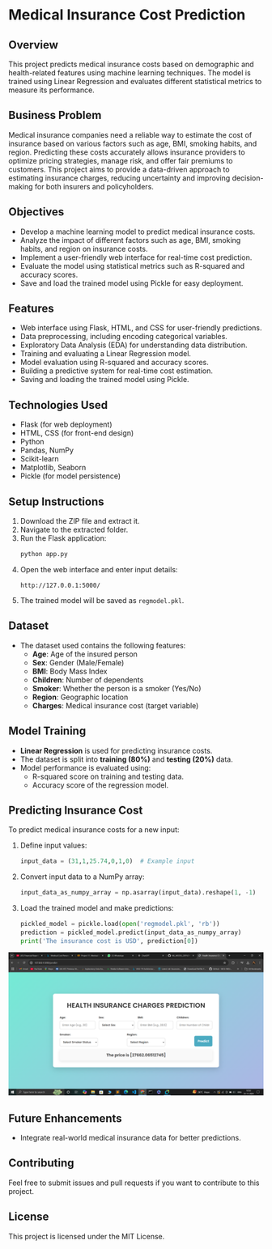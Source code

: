 # Medical Insurance Cost Prediction

## Overview

This project predicts medical insurance costs based on demographic and health-related features using machine learning techniques. The model is trained using Linear Regression and evaluates different statistical metrics to measure its performance.

## Business Problem

Medical insurance companies need a reliable way to estimate the cost of insurance based on various factors such as age, BMI, smoking habits, and region. Predicting these costs accurately allows insurance providers to optimize pricing strategies, manage risk, and offer fair premiums to customers. This project aims to provide a data-driven approach to estimating insurance charges, reducing uncertainty and improving decision-making for both insurers and policyholders.

## Objectives

- Develop a machine learning model to predict medical insurance costs.
- Analyze the impact of different factors such as age, BMI, smoking habits, and region on insurance costs.
- Implement a user-friendly web interface for real-time cost prediction.
- Evaluate the model using statistical metrics such as R-squared and accuracy scores.
- Save and load the trained model using Pickle for easy deployment.

## Features

- Web interface using Flask, HTML, and CSS for user-friendly predictions.
- Data preprocessing, including encoding categorical variables.
- Exploratory Data Analysis (EDA) for understanding data distribution.
- Training and evaluating a Linear Regression model.
- Model evaluation using R-squared and accuracy scores.
- Building a predictive system for real-time cost estimation.
- Saving and loading the trained model using Pickle.

## Technologies Used

- Flask (for web deployment)
- HTML, CSS (for front-end design)
- Python
- Pandas, NumPy
- Scikit-learn
- Matplotlib, Seaborn
- Pickle (for model persistence)

## Setup Instructions

1. Download the ZIP file and extract it.
2. Navigate to the extracted folder.
3. Run the Flask application:
   ```sh
   python app.py
   ```
4. Open the web interface and enter input details:
   ```
   http://127.0.0.1:5000/
   ```
5. The trained model will be saved as `regmodel.pkl`.

## Dataset

- The dataset used contains the following features:
  - **Age**: Age of the insured person
  - **Sex**: Gender (Male/Female)
  - **BMI**: Body Mass Index
  - **Children**: Number of dependents
  - **Smoker**: Whether the person is a smoker (Yes/No)
  - **Region**: Geographic location
  - **Charges**: Medical insurance cost (target variable)

## Model Training

- **Linear Regression** is used for predicting insurance costs.
- The dataset is split into **training (80%)** and **testing (20%)** data.
- Model performance is evaluated using:
  - R-squared score on training and testing data.
  - Accuracy score of the regression model.

## Predicting Insurance Cost

To predict medical insurance costs for a new input:

1. Define input values:
   ```python
   input_data = (31,1,25.74,0,1,0)  # Example input
   ```
2. Convert input data to a NumPy array:
   ```python
   input_data_as_numpy_array = np.asarray(input_data).reshape(1, -1)
   ```
3. Load the trained model and make predictions:
   ```python
   pickled_model = pickle.load(open('regmodel.pkl', 'rb'))
   prediction = pickled_model.predict(input_data_as_numpy_array)
   print('The insurance cost is USD', prediction[0])
   ```
![image_anti](https://github.com/Pdeep666/ML_MODEL_DEPLOYMENT/blob/0b3804097415114a36e098ffcbcdb411c0c008f3/MEDICAL_INSURACE_PRICE/output.png)
## Future Enhancements

- Integrate real-world medical insurance data for better predictions.

## Contributing

Feel free to submit issues and pull requests if you want to contribute to this project.

## License

This project is licensed under the MIT License.

